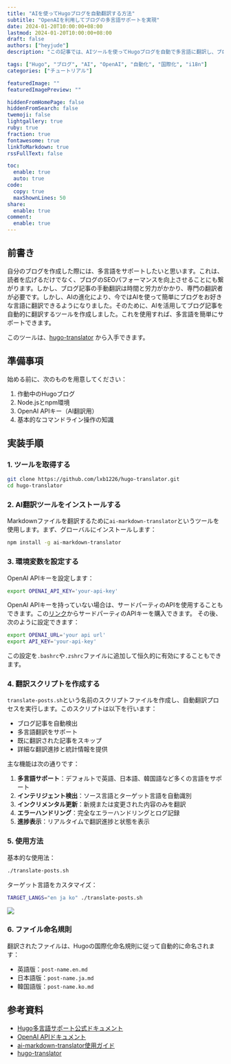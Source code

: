 ```yaml
---
title: "AIを使ってHugoブログを自動翻訳する方法"
subtitle: "OpenAIを利用してブログの多言語サポートを実現"
date: 2024-01-20T10:00:00+08:00
lastmod: 2024-01-20T10:00:00+08:00
draft: false
authors: ["heyjude"] 
description: "この記事では、AIツールを使ってHugoブログを自動で多言語に翻訳し、ブログの国際化を実現する方法をご紹介します。"

tags: ["Hugo", "ブログ", "AI", "OpenAI", "自動化", "国際化", "i18n"]
categories: ["チュートリアル"]

featuredImage: ""
featuredImagePreview: ""

hiddenFromHomePage: false
hiddenFromSearch: false
twemoji: false
lightgallery: true
ruby: true
fraction: true
fontawesome: true
linkToMarkdown: true
rssFullText: false

toc:
  enable: true
  auto: true
code:
  copy: true
  maxShownLines: 50
share:
  enable: true
comment:
  enable: true
---
```


## 前書き

自分のブログを作成した際には、多言語をサポートしたいと思います。これは、読者を広げるだけでなく、ブログのSEOパフォーマンスを向上させることにも繋がります。しかし、ブログ記事の手動翻訳は時間と労力がかかり、専門の翻訳者が必要です。しかし、AIの進化により、今ではAIを使って簡単にブログをお好きな言語に翻訳できるようになりました。そのために、AIを活用してブログ記事を自動的に翻訳するツールを作成しました。これを使用すれば、多言語を簡単にサポートできます。

このツールは、[hugo-translator](https://github.com/lxb1226/hugo-translator) から入手できます。

## 準備事項

始める前に、次のものを用意してください：

1. 作動中のHugoブログ
2. Node.jsとnpm環境
3. OpenAI APIキー（AI翻訳用）
4. 基本的なコマンドライン操作の知識

## 実装手順

### 1. ツールを取得する

```bash
git clone https://github.com/lxb1226/hugo-translator.git
cd hugo-translator
```

### 2. AI翻訳ツールをインストールする

Markdownファイルを翻訳するために`ai-markdown-translator`というツールを使用します。まず、グローバルにインストールします：

```bash
npm install -g ai-markdown-translator
```

### 3. 環境変数を設定する

OpenAI APIキーを設定します：

```bash
export OPENAI_API_KEY='your-api-key'
```
OpenAI APIキーを持っていない場合は、サードパーティのAPIを使用することもできます。この[リンク](https://aihubmix.com?aff=jqnC)からサードパーティのAPIキーを購入できます。
その後、次のように設定できます：
```bash
export OPENAI_URL='your api url'
export API_KEY='your-api-key'
```

この設定を`.bashrc`や`.zshrc`ファイルに追加して恒久的に有効にすることもできます。

### 4. 翻訳スクリプトを作成する

`translate-posts.sh`という名前のスクリプトファイルを作成し、自動翻訳プロセスを実行します。このスクリプトは以下を行います：

- ブログ記事を自動検出
- 多言語翻訳をサポート
- 既に翻訳された記事をスキップ
- 詳細な翻訳進捗と統計情報を提供

主な機能は次の通りです：

1. **多言語サポート**：デフォルトで英語、日本語、韓国語など多くの言語をサポート
2. **インテリジェント検出**：ソース言語とターゲット言語を自動識別
3. **インクリメンタル更新**：新規または変更された内容のみを翻訳
4. **エラーハンドリング**：完全なエラーハンドリングとログ記録
5. **進捗表示**：リアルタイムで翻訳進捗と状態を表示

### 5. 使用方法

基本的な使用法：

```bash
./translate-posts.sh
```

ターゲット言語をカスタマイズ：

```bash
TARGET_LANGS="en ja ko" ./translate-posts.sh
```
![](https://img.music-poster.art/2025/06/332de26f29f6f15ea703b5e8feae913e.png)

### 6. ファイル命名規則

翻訳されたファイルは、Hugoの国際化命名規則に従って自動的に命名されます：

- 英語版：`post-name.en.md`
- 日本語版：`post-name.ja.md`
- 韓国語版：`post-name.ko.md`

## 参考資料

- [Hugo多言語サポート公式ドキュメント](https://gohugo.io/content-management/multilingual/)
- [OpenAI APIドキュメント](https://platform.openai.com/docs/api-reference)
- [ai-markdown-translator使用ガイド](https://github.com/h7ml/ai-markdown-translator)
- [hugo-translator](https://github.com/lxb1226/hugo-translator)